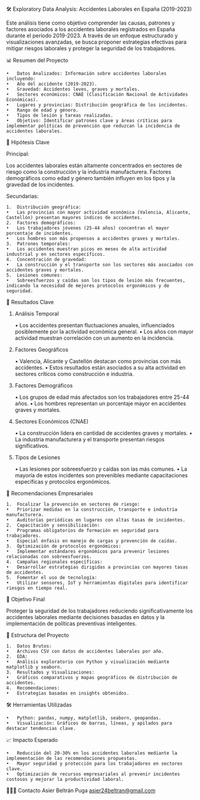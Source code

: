 🛠️ Exploratory Data Analysis: Accidentes Laborales en España (2019-2023)

Este análisis tiene como objetivo comprender las causas, patrones y factores asociados a los accidentes laborales registrados en España durante el período 2019-2023. A través de un enfoque estructurado y visualizaciones avanzadas, se busca proponer estrategias efectivas para mitigar riesgos laborales y proteger la seguridad de los trabajadores.

📊 Resumen del Proyecto

	•	Datos Analizados: Información sobre accidentes laborales incluyendo:
	•	Año del accidente (2019-2023).
	•	Gravedad: Accidentes leves, graves y mortales.
	•	Sectores económicos: CNAE (Clasificación Nacional de Actividades Económicas).
	•	Lugares y provincias: Distribución geográfica de los incidentes.
	•	Rango de edad y género.
	•	Tipos de lesión y tareas realizadas.
	•	Objetivo: Identificar patrones clave y áreas críticas para implementar políticas de prevención que reduzcan la incidencia de accidentes laborales.

🌟 Hipótesis Clave

Principal:

Los accidentes laborales están altamente concentrados en sectores de riesgo como la construcción y la industria manufacturera. Factores demográficos como edad y género también influyen en los tipos y la gravedad de los incidentes.

Secundarias:

	1.	Distribución geográfica:
	•	Las provincias con mayor actividad económica (Valencia, Alicante, Castellón) presentan mayores índices de accidentes.
	2.	Factores demográficos:
	•	Los trabajadores jóvenes (25-44 años) concentran el mayor porcentaje de incidentes.
	•	Los hombres son más propensos a accidentes graves y mortales.
	3.	Patrones temporales:
	•	Los accidentes muestran picos en meses de alta actividad industrial y en sectores específicos.
	4.	Concentración de gravedad:
	•	La construcción y el transporte son los sectores más asociados con accidentes graves y mortales.
	5.	Lesiones comunes:
	•	Sobreesfuerzos y caídas son los tipos de lesión más frecuentes, indicando la necesidad de mejores protocolos ergonómicos y de seguridad.

🔎 Resultados Clave

1. Análisis Temporal

	•	Los accidentes presentan fluctuaciones anuales, influenciados posiblemente por la actividad económica general.
	•	Los años con mayor actividad muestran correlación con un aumento en la incidencia.

2. Factores Geográficos

	•	Valencia, Alicante y Castellón destacan como provincias con más accidentes.
	•	Estos resultados están asociados a su alta actividad en sectores críticos como construcción e industria.

3. Factores Demográficos

	•	Los grupos de edad más afectados son los trabajadores entre 25-44 años.
	•	Los hombres representan un porcentaje mayor en accidentes graves y mortales.

4. Sectores Económicos (CNAE)

	•	La construcción lidera en cantidad de accidentes graves y mortales.
	•	La industria manufacturera y el transporte presentan riesgos significativos.

5. Tipos de Lesiones

	•	Las lesiones por sobreesfuerzo y caídas son las más comunes.
	•	La mayoría de estos incidentes son prevenibles mediante capacitaciones específicas y protocolos ergonómicos.

🚧 Recomendaciones Empresariales

	1.	Focalizar la prevención en sectores de riesgo:
	•	Priorizar medidas en la construcción, transporte e industria manufacturera.
	•	Auditorías periódicas en lugares con altas tasas de incidentes.
	2.	Capacitación y sensibilización:
	•	Programas obligatorios de formación en seguridad para trabajadores.
	•	Especial énfasis en manejo de cargas y prevención de caídas.
	3.	Optimización de protocolos ergonómicos:
	•	Implementar estándares ergonómicos para prevenir lesiones relacionadas con sobreesfuerzos.
	4.	Campañas regionales específicas:
	•	Desarrollar estrategias dirigidas a provincias con mayores tasas de accidentes.
	5.	Fomentar el uso de tecnología:
	•	Utilizar sensores, IoT y herramientas digitales para identificar riesgos en tiempo real.

🎯 Objetivo Final

Proteger la seguridad de los trabajadores reduciendo significativamente los accidentes laborales mediante decisiones basadas en datos y la implementación de políticas preventivas inteligentes.

📂 Estructura del Proyecto

	1.	Datos Brutos:
	•	Archivos CSV con datos de accidentes laborales por año.
	2.	EDA:
	•	Análisis exploratorio con Python y visualización mediante matplotlib y seaborn.
	3.	Resultados y Visualizaciones:
	•	Gráficos comparativos y mapas geográficos de distribución de accidentes.
	4.	Recomendaciones:
	•	Estrategias basadas en insights obtenidos.

🛠️ Herramientas Utilizadas

	•	Python: pandas, numpy, matplotlib, seaborn, geopandas.
	•	Visualización: Gráficos de barras, líneas, y apilados para destacar tendencias clave.

📈 Impacto Esperado

	•	Reducción del 20-30% en los accidentes laborales mediante la implementación de las recomendaciones propuestas.
	•	Mayor seguridad y protección para los trabajadores en sectores clave.
	•	Optimización de recursos empresariales al prevenir incidentes costosos y mejorar la productividad laboral.

🧑🏻‍🦱 Contacto
Asier Beltrán Puga
asier24beltran@gmail.com


